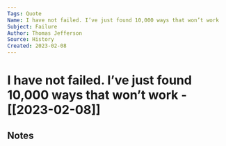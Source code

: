 ```yaml
---
Tags: Quote
Name: I have not failed. I’ve just found 10,000 ways that won’t work
Subject: Failure
Author: Thomas Jefferson
Source: History
Created: 2023-02-08
---
```

# I have not failed. I’ve just found 10,000 ways that won’t work - [[2023-02-08]]
## Notes
